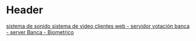 <!-- TITLE: Protocolos -->
<!-- SUBTITLE: Detalles de protocolos usados -->

# Header
[ sistema de sonido ](/protocolos/sistema-de-sonido-tesira)
[ sistema de video ](/protocolos/sistema-de-video)
[ clientes web - servidor votación ](/protocolos/clientes-web-server-votacion-recinto)
[ banca - server ](/protocolos/bancas-server-recinto)
[ Banca - Biometrico](/protocolos/comunicacion-biometrico)
